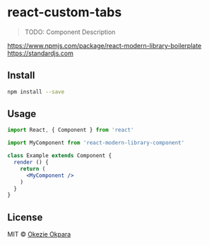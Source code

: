 react-custom-tabs
=================

>   TODO: Component Description

<https://www.npmjs.com/package/react-modern-library-boilerplate>
<https://standardjs.com>

Install
-------

~~~~~~~~~~~~~~~~~~~~~~~~~~~~~~~~~~~~~~~~~~~~~~~~~~~~~~~~~~~~~~~~~~~~~~~~~~~ bash
npm install --save 
~~~~~~~~~~~~~~~~~~~~~~~~~~~~~~~~~~~~~~~~~~~~~~~~~~~~~~~~~~~~~~~~~~~~~~~~~~~~~~~~

Usage
-----

~~~~~~~~~~~~~~~~~~~~~~~~~~~~~~~~~~~~~~~~~~~~~~~~~~~~~~~~~~~~~~~~~~~~~~~~~~~~ jsx
import React, { Component } from 'react'

import MyComponent from 'react-modern-library-component'

class Example extends Component {
  render () {
    return (
      <MyComponent />
    )
  }
}
~~~~~~~~~~~~~~~~~~~~~~~~~~~~~~~~~~~~~~~~~~~~~~~~~~~~~~~~~~~~~~~~~~~~~~~~~~~~~~~~

License
-------

MIT © [Okezie Okpara](https://github.com/okezieokpra)
